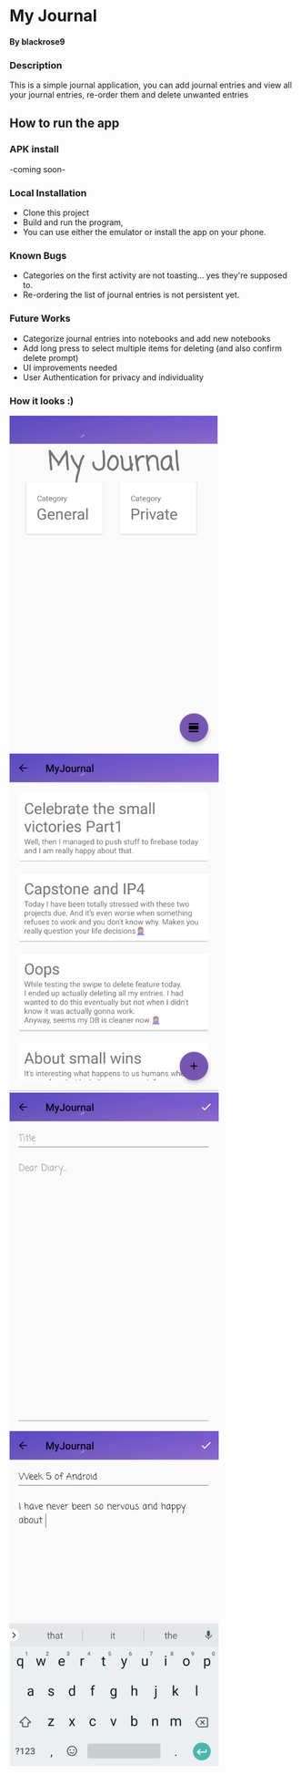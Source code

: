 # My Journal
#### By blackrose9

### Description
This is a simple journal application, you can add journal entries and view all your journal entries, re-order them and delete unwanted entries

## How to run the app
### APK install
-coming soon-

### Local Installation
- Clone this project 
- Build and run the program, 
- You can use either the emulator or install the app on your phone.

### Known Bugs
* Categories on the first activity are not toasting... yes they're supposed to.
* Re-ordering the list of journal entries is not persistent yet.

### Future Works
* Categorize journal entries into notebooks and add new notebooks
* Add  long press to select multiple items for deleting (and also confirm delete prompt)
* UI improvements needed
* User Authentication for privacy and individuality

### How it looks :)
![MainActivity](https://github.com/blackrose9/animated-first/blob/androidFour/app/src/main/res/drawable/MainAct.PNG)
![ListActivity](https://github.com/blackrose9/animated-first/blob/androidFour/app/src/main/res/drawable/EntryListAct.PNG)
![NewEntryActivity](https://github.com/blackrose9/animated-first/blob/androidFour/app/src/main/res/drawable/DearDiaryAct.PNG)
![DemoNewEntryActivity](https://github.com/blackrose9/animated-first/blob/androidFour/app/src/main/res/drawable/NewEntry.PNG)